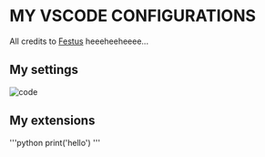 # MY VSCODE CONFIGURATIONS

All credits to [Festus](https:festussabu.com) heeeheeheeee...

## My settings

![code](https://github.com/festussabu/my-vscode-configurations/assets/147224415/75bfcad2-150c-48cc-a37f-106eb14bb708)


## My extensions

'''python
print('hello')
'''
